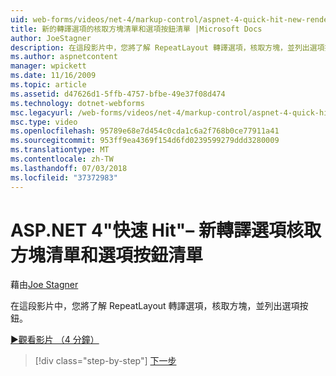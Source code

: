 ```yaml
---
uid: web-forms/videos/net-4/markup-control/aspnet-4-quick-hit-new-rendering-option-for-check-box-lists-and-radio-button-lists
title: 新的轉譯選項的核取方塊清單和選項按鈕清單 |Microsoft Docs
author: JoeStagner
description: 在這段影片中，您將了解 RepeatLayout 轉譯選項，核取方塊，並列出選項按鈕。
ms.author: aspnetcontent
manager: wpickett
ms.date: 11/16/2009
ms.topic: article
ms.assetid: d47626d1-5ffb-4757-bfbe-49e37f08d474
ms.technology: dotnet-webforms
msc.legacyurl: /web-forms/videos/net-4/markup-control/aspnet-4-quick-hit-new-rendering-option-for-check-box-lists-and-radio-button-lists
msc.type: video
ms.openlocfilehash: 95789e68e7d454c0cda1c6a2f768b0ce77911a41
ms.sourcegitcommit: 953ff9ea4369f154d6fd0239599279ddd3280009
ms.translationtype: MT
ms.contentlocale: zh-TW
ms.lasthandoff: 07/03/2018
ms.locfileid: "37372983"
---
```

<a name="aspnet-4-quick-hit--new-rendering-option-for-check-box-lists-and-radio-button-lists"></a>ASP.NET 4"快速 Hit"– 新轉譯選項核取方塊清單和選項按鈕清單
====================
藉由[Joe Stagner](https://github.com/JoeStagner)

在這段影片中，您將了解 RepeatLayout 轉譯選項，核取方塊，並列出選項按鈕。 

[&#9654;觀看影片 （4 分鐘）](https://channel9.msdn.com/Blogs/ASP-NET-Site-Videos/aspnet-4-quick-hit-new-rendering-option-for-check-box-lists-and-radio-button-lists)

> [!div class="step-by-step"]
> [下一步](aspnet-4-quick-hit-table-free-templated-controls.md)
